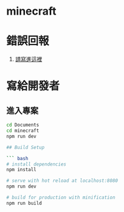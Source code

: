 # minecraft

# 錯誤回報

1. [請寫進這裡](https://github.com/Hans-lee-2006/minecraft/issues)

# 寫給開發者

## 進入專案

``` bash
cd Documents
cd minecraft
npm run dev

## Build Setup

``` bash
# install dependencies
npm install

# serve with hot reload at localhost:8080
npm run dev

# build for production with minification
npm run build
